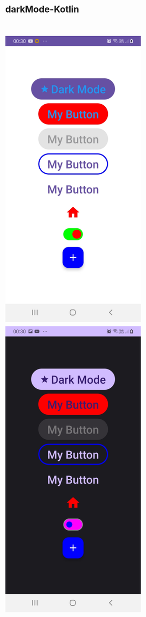 # darkMode-Kotlin

<br><br>
<p>
  <img src="img/DarkModeThree.jpeg" height="900px" align="middle">
</p> 
<p>
  <img src="img/DarkModeTwo.jpeg" height="900px" align="middle">
</p> 


